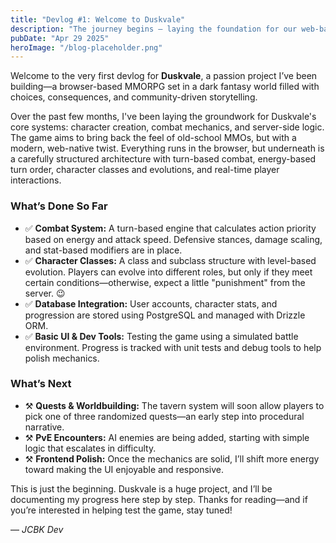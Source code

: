 ```yaml
---
title: "Devlog #1: Welcome to Duskvale"
description: "The journey begins – laying the foundation for our web-based MMO"
pubDate: "Apr 29 2025"
heroImage: "/blog-placeholder.png"
---
```


Welcome to the very first devlog for **Duskvale**, a passion project I’ve been building—a browser-based MMORPG set in a dark fantasy world filled with choices, consequences, and community-driven storytelling.

Over the past few months, I've been laying the groundwork for Duskvale's core systems: character creation, combat mechanics, and server-side logic. The game aims to bring back the feel of old-school MMOs, but with a modern, web-native twist. Everything runs in the browser, but underneath is a carefully structured architecture with turn-based combat, energy-based turn order, character classes and evolutions, and real-time player interactions.

### What’s Done So Far

- ✅ **Combat System:** A turn-based engine that calculates action priority based on energy and attack speed. Defensive stances, damage scaling, and stat-based modifiers are in place.
- ✅ **Character Classes:** A class and subclass structure with level-based evolution. Players can evolve into different roles, but only if they meet certain conditions—otherwise, expect a little "punishment" from the server. 😉
- ✅ **Database Integration:** User accounts, character stats, and progression are stored using PostgreSQL and managed with Drizzle ORM.
- ✅ **Basic UI & Dev Tools:** Testing the game using a simulated battle environment. Progress is tracked with unit tests and debug tools to help polish mechanics.

### What’s Next

- ⚒️ **Quests & Worldbuilding:** The tavern system will soon allow players to pick one of three randomized quests—an early step into procedural narrative.
- ⚒️ **PvE Encounters:** AI enemies are being added, starting with simple logic that escalates in difficulty.
- ⚒️ **Frontend Polish:** Once the mechanics are solid, I’ll shift more energy toward making the UI enjoyable and responsive.

This is just the beginning. Duskvale is a huge project, and I’ll be documenting my progress here step by step. Thanks for reading—and if you’re interested in helping test the game, stay tuned!

— _JCBK Dev_
